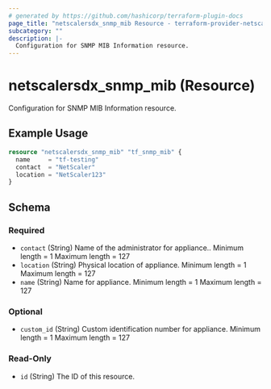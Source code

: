 ```yaml
---
# generated by https://github.com/hashicorp/terraform-plugin-docs
page_title: "netscalersdx_snmp_mib Resource - terraform-provider-netscalersdx"
subcategory: ""
description: |-
  Configuration for SNMP MIB Information resource.
---
```


# netscalersdx_snmp_mib (Resource)

Configuration for SNMP MIB Information resource.

## Example Usage

```terraform
resource "netscalersdx_snmp_mib" "tf_snmp_mib" {
  name     = "tf-testing"
  contact  = "NetScaler"
  location = "NetScaler123"
}
```

<!-- schema generated by tfplugindocs -->
## Schema

### Required

- `contact` (String) Name of the administrator for appliance.. Minimum length =  1 Maximum length =  127
- `location` (String) Physical location of appliance. Minimum length =  1 Maximum length =  127
- `name` (String) Name for appliance. Minimum length =  1 Maximum length =  127

### Optional

- `custom_id` (String) Custom identification number for appliance. Minimum length =  1 Maximum length =  127

### Read-Only

- `id` (String) The ID of this resource.
